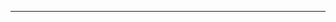 <!--
CO_OP_TRANSLATOR_METADATA:
{
  "original_hash": "661bbc8e2592ebbb96aa84b1462f5755",
  "translation_date": "2025-08-28T20:37:53+00:00",
  "source_file": "03-Core-Generative-AI-Techniques/README.md",
  "language_code": "da"
}
-->


---

